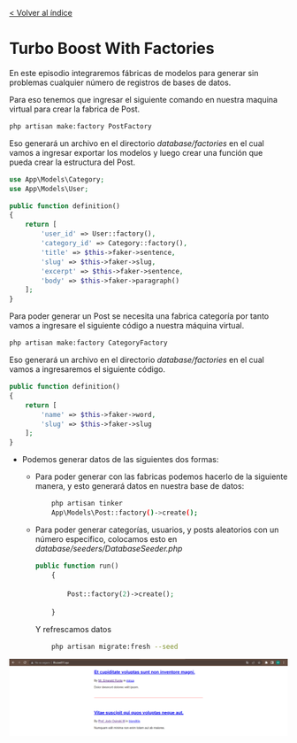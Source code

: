 [< Volver al índice](/docs/readme.md)

# Turbo Boost With Factories

En este episodio integraremos fábricas de modelos para generar sin problemas cualquier número de registros de bases de datos.

Para eso tenemos que ingresar el siguiente comando en nuestra maquina virtual para crear la fabrica de Post. 
```bash
php artisan make:factory PostFactory
``` 
Eso generará un archivo en el directorio *database/factories* en el cual vamos a ingresar exportar los modelos y luego crear una función que pueda crear la estructura del Post. 

```php
use App\Models\Category;
use App\Models\User;
``` 
```php
public function definition()
{
    return [
        'user_id' => User::factory(),
        'category_id' => Category::factory(),
        'title' => $this->faker->sentence,
        'slug' => $this->faker->slug,
        'excerpt' => $this->faker->sentence,
        'body' => $this->faker->paragraph()
    ];
}
``` 
Para poder generar un Post se necesita una fabrica categoría por tanto vamos a ingresare el siguiente código a nuestra máquina virtual. 
```bash
php artisan make:factory CategoryFactory
``` 
Eso generará un archivo en el directorio *database/factories* en el cual vamos a ingresaremos el siguiente código. 
```php
public function definition()
{
    return [
        'name' => $this->faker->word,
        'slug' => $this->faker->slug
    ];
}
```
- Podemos generar datos de las siguientes dos formas: 

    - Para poder generar con las fabricas podemos hacerlo de la siguiente manera, y esto generará datos en nuestra base de datos: 
        ```bash
            php artisan tinker
            App\Models\Post::factory()->create();
        ```

    - Para poder generar categorías, usuarios, y posts aleatorios con un número especifico, colocamos esto en *database/seeders/DatabaseSeeder.php*
        ```php
        public function run()
            {

                Post::factory(2)->create();

            }
        ```
        Y refrescamos datos
        ```bash
            php artisan migrate:fresh --seed
        ```
        
![image](./images/Post%20and%20Category%20Factory%20ep28.png "Post y Categoría Fabrica")

